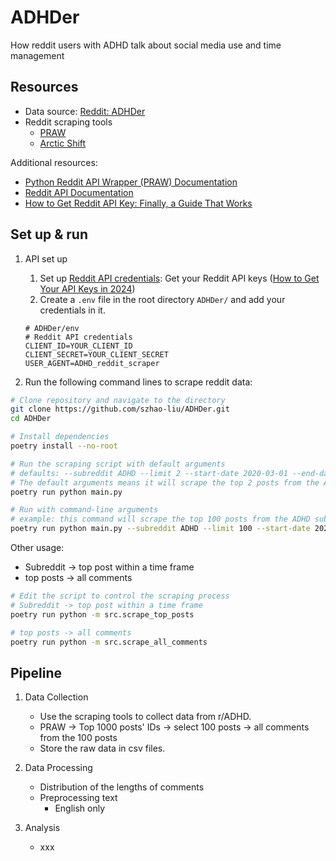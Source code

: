 # ADHDer

How reddit users with ADHD talk about social media use and time management

## Resources

- Data source: [Reddit: ADHDer](https://www.reddit.com/r/ADHD/)
- Reddit scraping tools
  - [PRAW](https://praw.readthedocs.io/en/stable/index.html)
  - [Arctic Shift](https://github.com/ArthurHeitmann/arctic_shift)

Additional resources:
- [Python Reddit API Wrapper (PRAW) Documentation](https://praw.readthedocs.io/en/stable/)
- [Reddit API Documentation](https://www.reddit.com/dev/api)
- [How to Get Reddit API Key: Finally, a Guide That Works](https://data365.co/blog/how-to-get-reddit-api-key)

## Set up & run

1. API set up
   1. Set up [Reddit API credentials](https://praw.readthedocs.io/en/stable/getting_started/authentication.html#password-flow): Get your Reddit API keys ([How to Get Your API Keys in 2024](https://www.youtube.com/watch?v=0mGpBxuYmpU)) 
   2. Create a `.env` file in the root directory `ADHDer/` and add your credentials in it.

   ```
   # ADHDer/env
   # Reddit API credentials
   CLIENT_ID=YOUR_CLIENT_ID
   CLIENT_SECRET=YOUR_CLIENT_SECRET
   USER_AGENT=ADHD_reddit_scraper
   ```

2. Run the following command lines to scrape reddit data:

```bash
# Clone repository and navigate to the directory
git clone https://github.com/szhao-liu/ADHDer.git
cd ADHDer

# Install dependencies
poetry install --no-root

# Run the scraping script with default arguments
# defaults: --subreddit ADHD --limit 2 --start-date 2020-03-01 --end-date 2025-08-01
# The default arguments means it will scrape the top 2 posts from the ADHD subreddit within the date range from 2020-03-01 to 2025-08-01
poetry run python main.py

# Run with command-line arguments
# example: this command will scrape the top 100 posts from the ADHD subreddit then filter posts within the time frame from 2020-03-01 to 2025-08-01
poetry run python main.py --subreddit ADHD --limit 100 --start-date 2020-03-01 --end-date 2025-08-01
```

Other usage:

- Subreddit -> top post within a time frame
- top posts -> all comments

```bash
# Edit the script to control the scraping process
# Subreddit -> top post within a time frame
poetry run python -m src.scrape_top_posts

# top posts -> all comments 
poetry run python -m src.scrape_all_comments
```

## Pipeline

1. Data Collection
   - Use the scraping tools to collect data from r/ADHD.
   - PRAW -> Top 1000 posts' IDs -> select 100 posts -> all comments from the 100 posts
   - Store the raw data in csv files.

2. Data Processing
   - Distribution of the lengths of comments
   - Preprocessing text
     - English only

3. Analysis
   - xxx
